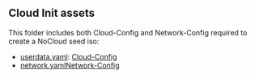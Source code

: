 ## Cloud Init assets

This folder includes both Cloud-Config and Network-Config required to create a NoCloud seed iso:
- [userdata.yaml](userdata.yaml): [Cloud-Config](https://cloudinit.readthedocs.io/en/latest/topics/examples.html)
- [network.yaml](network.yaml)[Network-Config](https://cloudinit.readthedocs.io/en/latest/topics/network-config-format-v2.html)